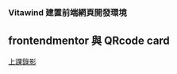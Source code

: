 ### Vitawind 建置前端網頁開發環境 ###

## frontendmentor 與 QRcode card ##

[上課錄影](https://drive.google.com/file/d/1kzJ8g9DIz9Lk264drTtuhXf--j4tZB7m/view)

